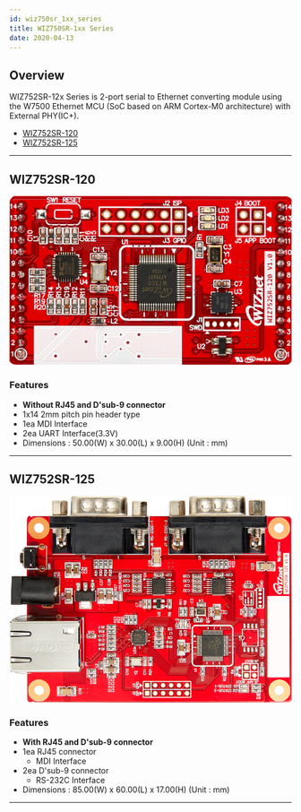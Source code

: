```yaml
---
id: wiz750sr_1xx_series
title: WIZ750SR-1xx Series
date: 2020-04-13
---
```


## Overview

WIZ752SR-12x Series is 2-port serial to Ethernet converting module using
the W7500 Ethernet MCU (SoC based on ARM Cortex-M0 architecture) with
External PHY(IC+).

  - [WIZ752SR-120](WIZ752SR-120/wiz752sr_120)
  - [WIZ752SR-125](WIZ752SR-125/wiz752sr_125)

-----

## WIZ752SR-120

![WIZ752SR-120](/img/products/s2e_module/wiz752sr-120/1.png)  

### Features

  - **Without RJ45 and D'sub-9 connector**
  - 1x14 2mm pitch pin header type
  - 1ea MDI Interface
  - 2ea UART Interface(3.3V)
  - Dimensions : 50.00(W) x 30.00(L) x 9.00(H) (Unit : mm)

-----

## WIZ752SR-125

![WIZ752SR-125](/img/products/s2e_module/wiz752sr-125/1.png)

### Features

  - **With RJ45 and D'sub-9 connector**
  - 1ea RJ45 connector
      - MDI Interface
  - 2ea D'sub-9 connector
      - RS-232C Interface
  - Dimensions : 85.00(W) x 60.00(L) x 17.00(H) (Unit : mm)

-----
